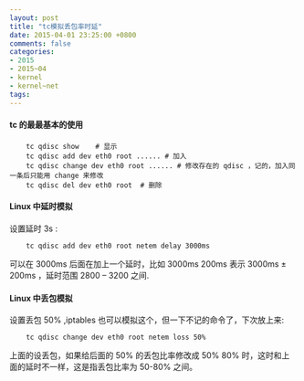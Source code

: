 ```yaml
---
layout: post
title: "tc模拟丢包率时延"
date: 2015-04-01 23:25:00 +0800
comments: false
categories:
- 2015
- 2015~04
- kernel
- kernel~net
tags:
---
```


#### tc 的最最基本的使用
```
	tc qdisc show    # 显示
	tc qdisc add dev eth0 root ...... # 加入
	tc qdisc change dev eth0 root ...... # 修改存在的 qdisc ，记的，加入同一条后只能用 change 来修改
	tc qdisc del dev eth0 root  # 删除
```
 
#### Linux 中延时模拟
设置延时 3s :
```
	tc qdisc add dev eth0 root netem delay 3000ms
```
可以在 3000ms 后面在加上一个延时，比如 3000ms 200ms 表示 3000ms ± 200ms ，延时范围 2800 – 3200 之间.
 
#### Linux 中丢包模拟
设置丢包 50% ,iptables 也可以模拟这个，但一下不记的命令了，下次放上来:
```
	tc qdisc change dev eth0 root netem loss 50%
```
上面的设丢包，如果给后面的 50% 的丢包比率修改成 50% 80% 时，这时和上面的延时不一样，这是指丢包比率为 50-80% 之间。


